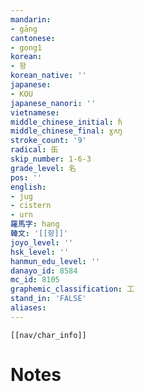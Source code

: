 ```yaml
---
mandarin:
- gāng
cantonese:
- gong1
korean:
- 항
korean_native: ''
japanese:
- KOU
japanese_nanori: ''
vietnamese:
middle_chinese_initial: ɦ
middle_chinese_final: ɣʌŋ
stroke_count: '9'
radical: 缶
skip_number: 1-6-3
grade_level: 名
pos: ''
english:
- jug
- cistern
- urn
羅馬字: hang
韓文: '[[항]]'
joyo_level: ''
hsk_level: ''
hanmun_edu_level: ''
danayo_id: 8584
mc_id: 8105
graphemic_classification: 工
stand_in: 'FALSE'
aliases:
---
```

```meta-bind-embed
[[nav/char_info]]
```

# Notes
